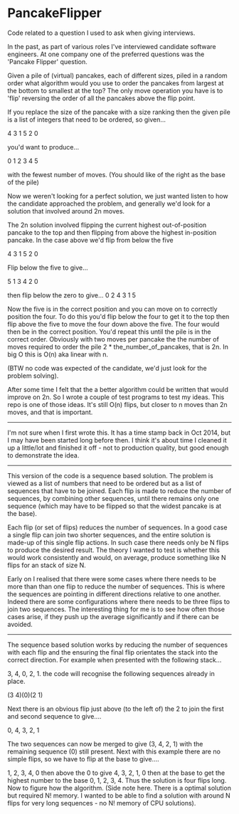# PancakeFlipper

Code related to a question I used to ask when giving interviews. 

In the past, as part of various roles I've interviewed candidate software engineers. At one company one of the preferred questions was the 'Pancake Flipper' question. 

Given a pile of (virtual) pancakes, each of different sizes, piled in a random order what algorithm would you use to order the pancakes from largest at the bottom to smallest at the top? The only move operation you have is to 'flip' reversing the order of all the pancakes above the flip point. 

If you replace the size of the pancake with a size ranking then the given pile is a list of integers that need to be ordered, so given...


4 3 1 5 2 0

you'd want to produce...

0 1 2 3 4 5

with the fewest number of moves. (You should like of the right as the base of the pile)

Now we weren't looking for a perfect solution, we just wanted listen to how the candidate approached the problem, and generally we'd look for a solution that involved around 2n moves. 

The 2n solution involved flipping the current highest out-of-position pancake to the top and then flipping from above the highest in-position pancake. In the case above we'd flip from below the five 

4 3 1 5 2 0

Flip below the five to give...

5 1 3 4 2 0

then flip below the zero to give...
0 2 4 3 1 5

Now the five is in the correct position and you can move on to correctly position the four. To do this you'd flip below the four to get it to the top then flip above the five to move the four down above the five. The four would then be in the correct position. You'd repeat this until the pile is in the correct order. Obviously with two moves per pancake the the number of moves required to order the pile 2 * the_number_of_pancakes, that is 2n. In big O this is O(n) aka linear with n. 

(BTW no code was expected of the candidate, we'd just look for the problem solving).

After some time I felt that the a better algorithm could be written that would improve on 2n. So I wrote a couple of test programs to test my ideas. This repo is one of those ideas. It's still O(n) flips, but closer to n moves than 2n moves, and that is important.

----------------------

I'm not sure when I first wrote this. It has a time stamp back in Oct 2014, but I may have been started long before then. I think it's about time I cleaned it up a little/lot and finished it off - not to production quality, but good enough to demonstrate the idea. 

----------------------

This version of the code is a sequence based solution. The problem is viewed as a list of numbers that need to be ordered but as a list of sequences that have to be joined. Each flip is made to reduce the number of sequences, by combining other sequences, until there remains only one sequence (which may have to be flipped so that the widest pancake is at the base).

Each flip (or set of flips) reduces the number of sequences. In a good case a single flip can join two shorter sequences, and the entire solution is made-up of this single flip actions. In such case there needs only be N flips to produce the desired result. The theory I wanted to test is whether this would work consistently and would, on average, produce something like N flips for an stack of size N. 

Early on I realised that there were some cases where there needs to be more than than one flip to reduce the number of sequences. This is where the sequences are pointing in different directions relative to one another. Indeed there are some configurations where there needs to be three flips to join two sequences. The interesting thing for me is to see how often those cases arise, if they push up the average significantly and if there can be avoided. 

----------------------

The sequence based solution works by reducing the number of sequences with each flip and the ensuring the final flip orientates the stack into the correct direction. For example when presented with the following stack...


3, 4, 0, 2, 1. the code will recognise the following sequences already in place. 

(3 4)(0)(2 1)

Next there is an obvious flip just above (to the left of) the 2 to join the first and second sequence to give....

0, 4, 3, 2, 1

The two sequences can now be merged to give (3, 4, 2, 1) with the remaining sequence (0) still present. Next with this example there are no simple flips, so we have to flip at the base to give....

1, 2, 3, 4, 0 then above the 0 to give 4, 3, 2, 1, 0 then at the base to get the highest number to the base 0, 1, 2, 3, 4. Thus the solution is four flips long. Now to figure how the algorithm. (Side note here. There is a optimal solution but required N! memory. I wanted to be able to find a solution with around N flips for very long sequences - no N! memory of CPU solutions).

















